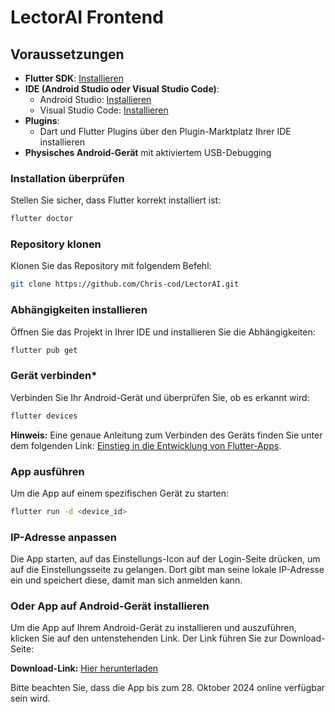 
# LectorAI Frontend

## Voraussetzungen

- **Flutter SDK**: [Installieren](https://docs.flutter.dev/get-started/install)
- **IDE (Android Studio oder Visual Studio Code)**:
  - Android Studio: [Installieren](https://developer.android.com/studio)
  - Visual Studio Code: [Installieren](https://code.visualstudio.com/)
- **Plugins**:
  - Dart und Flutter Plugins über den Plugin-Marktplatz Ihrer IDE installieren
- **Physisches Android-Gerät** mit aktiviertem USB-Debugging

### Installation überprüfen

Stellen Sie sicher, dass Flutter korrekt installiert ist:
```sh
flutter doctor
```

### Repository klonen

Klonen Sie das Repository mit folgendem Befehl:
```sh
git clone https://github.com/Chris-cod/LectorAI.git
```

### Abhängigkeiten installieren

Öffnen Sie das Projekt in Ihrer IDE und installieren Sie die Abhängigkeiten:
```sh
flutter pub get
```

### Gerät verbinden*

Verbinden Sie Ihr Android-Gerät und überprüfen Sie, ob es erkannt wird:
```sh
flutter devices
```
**Hinweis:** Eine genaue Anleitung zum Verbinden des Geräts finden Sie unter dem folgenden Link: [Einstieg in die Entwicklung von Flutter-Apps](https://drive.google.com/file/d/1m1ny3-cegguKGIi6dtfRIz3d6570gdpR/view).

### App ausführen

Um die App auf einem spezifischen Gerät zu starten:
```sh
flutter run -d <device_id>
```

### IP-Adresse anpassen

Die App starten, auf das Einstellungs-Icon auf der Login-Seite drücken, 
um auf die Einstellungsseite zu gelangen. 
Dort gibt man seine lokale IP-Adresse ein und speichert diese, damit man sich anmelden kann.

### Oder App auf Android-Gerät installieren

Um die App auf Ihrem Android-Gerät zu installieren und auszuführen, klicken Sie auf den untenstehenden Link. Der Link führen Sie zur Download-Seite:

**Download-Link:** [Hier herunterladen](https://drive.google.com/drive/folders/1zWW0ssiZrlr6AsBypGPqH05unsFbUGsY)

Bitte beachten Sie, dass die App bis zum 28. Oktober 2024 online verfügbar sein wird.
